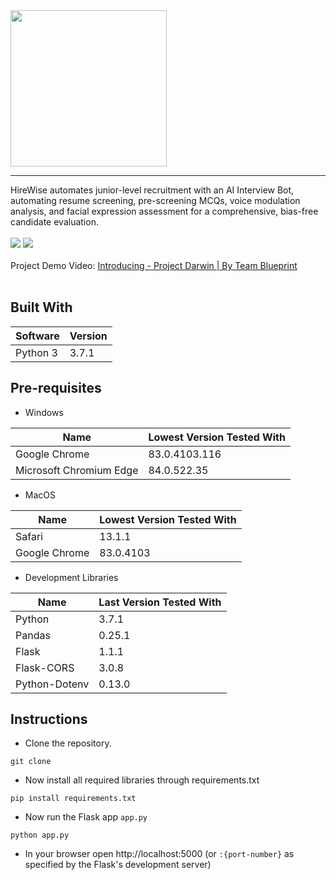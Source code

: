 <img src="https://github.com/mihirs16/Project-Darwin/blob/master/static/Assets/Logo-w%20Name.svg" width=250>

---
HireWise automates junior-level recruitment with an AI Interview Bot, automating resume screening, pre-screening MCQs, voice modulation analysis, and facial expression assessment for a comprehensive, bias-free candidate evaluation.<br>
<br>
![](https://img.shields.io/github/stars/mihirs16/Project-Darwin?style=for-the-badge)
![](https://img.shields.io/github/forks/mihirs16/Project-Darwin?color=green&style=for-the-badge)
<br><br>
Project Demo Video: [Introducing - Project Darwin | By Team Blueprint](https://youtu.be/dAfU6YDgf8w)<br><br>

## Built With
| Software | Version |
|----------|---------|
| Python 3 | 3.7.1 |


## Pre-requisites
* Windows

| Name | Lowest Version Tested With |
|----------|----------------------------|
| Google Chrome | 83.0.4103.116 |
| Microsoft Chromium Edge | 84.0.522.35 |

* MacOS

| Name | Lowest Version Tested With |
|----------|----------------------------|
| Safari | 13.1.1 |
| Google Chrome | 83.0.4103 |

* Development Libraries

| Name | Last Version Tested With |
|----------|--------------------------|
| Python | 3.7.1 |
| Pandas | 0.25.1 |
| Flask | 1.1.1 |
| Flask-CORS | 3.0.8 |
| Python-Dotenv | 0.13.0 |

## Instructions

* Clone the repository.
```
git clone 
```
* Now install all required libraries through requirements.txt
```
pip install requirements.txt
```
* Now run the Flask app `app.py`
```
python app.py
```
* In your browser open http://localhost:5000 (or `:{port-number}` as specified by the Flask's development server)

